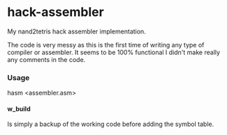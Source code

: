 # hack-assembler
My nand2tetris hack assembler implementation.

The code is very messy as this is the first time of writing any
type of compiler or assembler. It seems to be 100% functional I didn't make really any
comments in the code.

### Usage
hasm \<assembler.asm\>

#### w_build
Is simply a backup of the working code before adding the symbol table.
